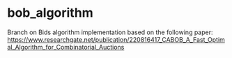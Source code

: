 # bob_algorithm
Branch on Bids algorithm implementation based on the following paper: https://www.researchgate.net/publication/220816417_CABOB_A_Fast_Optimal_Algorithm_for_Combinatorial_Auctions
